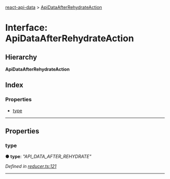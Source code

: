 [react-api-data](../README.md) > [ApiDataAfterRehydrateAction](../interfaces/apidataafterrehydrateaction.md)

# Interface: ApiDataAfterRehydrateAction

## Hierarchy

**ApiDataAfterRehydrateAction**

## Index

### Properties

* [type](apidataafterrehydrateaction.md#type)

---

## Properties

<a id="type"></a>

###  type

**● type**: *"API_DATA_AFTER_REHYDRATE"*

*Defined in [reducer.ts:121](https://github.com/oberonamsterdam/react-api-data/blob/a5bda9f/src/reducer.ts#L121)*

___

